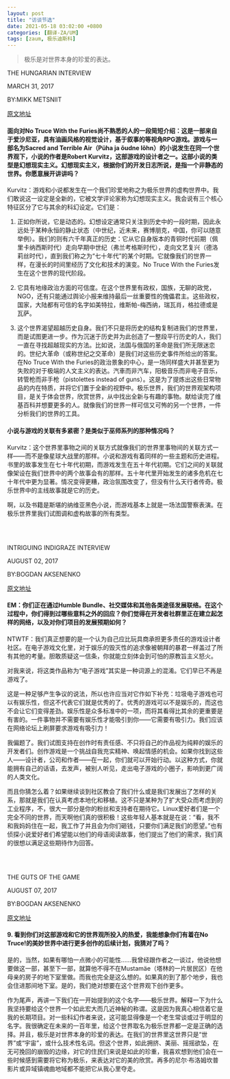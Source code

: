 ```yaml
---
layout: post
title: "访谈节选"
date: 2021-05-18 03:02:00 +0800
categories: [翻译-ZA/UM]
tags: [zaum, 极乐迪斯科]
---
```

>极乐是对世界本身的珍爱的表达。

THE HUNGARIAN INTERVIEW <br/>

MARCH 31, 2017

BY:MIKK METSNIIT

[原文地址][hungarian-interview-devblog]

#### 面向对No Truce With the Furies尚不熟悉的人的一段简短介绍：这是一部来自于爱沙尼亚，具有油画风格的视觉设计，基于叙事的等视角RPG游戏。游戏与一部名为Sacred and Terrible Air（Püha ja õudne lõhn）的小说发生在同一个世界观下，小说的作者是Robert Kurvitz，这部游戏的设计者之一。这部小说的类型是幻想现实主义。幻想现实主义，根据你们的开发日志所说，是指一个非静态的世界。你愿意展开讲讲吗？

Kurvitz：游戏和小说都发生在一个我们珍爱地称之为极乐世界的虚构世界中。我们敢说这一设定是全新的，它被文学评论家称为幻想现实主义。我会说有三个核心特征区分了它与其余的科幻设定。它们是：

1. 正如你所说，它是动态的。幻想设定通常只关注到历史中的一段时期，因此永远处于某种永恒的静止状态（中世纪，近未来，赛博朋克，中国，你可以随意举例）。我们的则有六千年真正的历史：它从它自身版本的青铜时代前期（佩里卡纳西斯时代）走向早期中世纪（弗兰考格斯时代），走向文艺复兴（德洛莉丝时代），直到我们称之为“七十年代”的某个时期。它就像我们的世界一样，在漫长的时间里经历了文化和技术的演变。No Truce With the Furies发生在这个世界的现代阶段。

2. 它具有地缘政治方面的可信度。在这个世界里有政权，国族，无聊的政党，NGO，还有只能通过舆论小报来维持最后一丝重要性的傀儡君主。这些政权，国家，大陆都有可信的名字如美特拉，维斯帕-梅西纳，瑞瓦肖，格拉德或是瓦萨。

3. 这个世界渴望超越历史自身。我们不只是将历史的结构复制进我们的世界里，而是试图更进一步。作为沉迷于历史并为此创造了一整段平行历史的人，我们一直在寻找超越现实的方法。比如说，法国与俄国的革命是我们所无限迷恋的。世纪大革命（或称世纪之交革命）是我们对这些历史事件所给出的答案。在No Truce With the Furies的政治景象的中心，是一场同样盛大并甚至更为失败的对于极端的人文主义的表达。汽車而非汽车，阳极音乐而非电子音乐，转管枪而非手枪（pistolettes instead of guns）。这是为了提炼出这些日常物品的内在特质，并将它们置于全新的视野中。极乐世界，我们的世界观架构项目，是关于体会世界，欣赏世界，从中找出全新与有趣的事物。献给读完了维基百科并想要更多的人。就像我们的世界一样可信又可怖的另一个世界，一件分析我们的世界的工具。

#### 小说与游戏的关联有多紧密？是类似于巫师系列的那种情况吗？

Kurvitz：这个世界里事物之间的关联方式就像我们的世界里事物间的关联方式一样——而不是像星球大战里的那样。小说和游戏有着同样的一些主题和历史进程。书里的故事发生在七十年代初期，而游戏发生在五十年代初期。它们之间的关联就像架设在我们世界中的两个故事会有的那样。五十年代里开始发生的诸多危机在七十年代中更为显著。情况变得更糟，政治氛围改变了，但没有什么天行者传奇。极乐世界中的主线故事就是它的历史。

啊，以及书籍是斯堪的纳维亚黑色小说，而游戏基本上就是一场法国警察表演。在极乐世界里我们试图调和虚构故事的所有类型。

<br/><br/>

INTRIGUING INDIGRAZE INTERVIEW <br/>

AUGUST 02, 2017

BY:BOGDAN AKSENENKO

[原文地址][indigraze-devblog]

#### EM：你们正在通过Humble Bundle、社交媒体和其他各类途径发展联络。在这个过程中，你们得到过哪些意料之外的回应？你们觉得在开发者社群里正在建立起怎样的网络，以及对你们项目的发展预期如何？

NTWTF：我们真正想要的是一个认为自己应比玩具商承担更多责任的游戏设计者社区。在电子游戏文化里，对于娱乐的毁灭性的追求像被朝拜的暴君一样盖过了所有其他的考量。胆敢质疑这一信条，你就能立刻体会到可怕的原教旨主义怒火。

对我来说，将这类作品称为“电子游戏”其实是一种词源上的混淆。它们早已不再是游戏了。

这是一种足够产生争议的说法，所以也许应当对它作如下补充：垃圾电子游戏也可以有娱乐性，但这不代表它们就是优秀的了。优秀的游戏可以不是娱乐的，而这也不会让它们变得差劲。娱乐性是众多标准中的一项，而将其看得比其余的更重要是有害的。一件事物并不需要有娱乐性才能吸引到你——它需要有吸引力。我们应该在网络论坛上刷屏要求游戏有吸引力！

我偏题了。我们试图支持在创作时有责任感、不只将自己的作品视为纯粹的娱乐的开发者们。创作游戏是一个挑战自我充实精神、唤起情感的机会。如果你找到这些人——设计者，公司和作者——在一起，你们就可以开始行动。以这种方式，你就能拥有自己的话语，去发声，被别人听见，走出电子游戏的小圈子，影响到更广阔的人类文化。

而且你猜怎么着？如果继续谈到社区教会了我们什么或是我们发展出了怎样的关系，那就是我们在认真考虑本地化和移植。这不只是某种为了扩大受众而考虑到的工业程序，不，很大一部分是你的粉丝和支持者在期待它。Linux爱好者们是一个完全不同的世界，而天啊他们真的很积极！这些年轻人基本就是在说：“看，我不和我妈妈住在一起，我工作了并且会为你们砸钱，只要你们满足我们的愿望。”也有侦探小说爱好者们希望能以他们的母语阅读故事，他们提出了他们的需求，我们真的很想以满足这些期待作为回答。

<br/><br/>

THE GUTS OF THE GAME <br/>

AUGUST 07, 2017

BY:BOGDAN AKSENENKO

[原文地址][guts-of-the-game-devblog]

#### 9. 看到你们对这部游戏和它的世界观所投入的热爱，我能想象你们有着在No Truce!的美妙世界中进行更多创作的后续计划，我猜对了吗？

是的，当然，如果有哪怕一点微小的可能性……我曾经跟作者之一谈过，他说他想要做这一部，甚至下一部，就算他不得不在Mustamäe（塔林的一片居民区）在他母亲的房子的地下室里做。而我也完全是这么想的。如果真的到了那个地步，我也会住进那间地下室。是的，我们绝对想要在这个世界观下创作更多。

作为尾声，再讲一下我们在一开始提到的这个名字——极乐世界。解释一下为什么我坚持要给这个世界一个如此宏大而几近神秘的称谓。这是因为我真心相信着它是我的长期项目。对一些科幻作者来说，这可能显得像是一个老生常谈或过于明显的名字。我很确定在未来的一百年里，给这个世界取名为极乐世界都一定是正确的选择。并且，极乐是对世界本身的珍爱的表达。在我们的世界里这世界只是“世界”或“宇宙”，或什么技术性名词。但这个世界，如此拥挤、美丽、摇摇欲坠，在无可挽回的崩毁的边缘，对它的住民们来说是如此的珍重，我喜欢想到他们会在一些时候感到需要将它称为极乐，来表达对它的美的欣赏。再多的尼尔·布洛姆坎普影片或异域镇魂曲地域都不能把它从我心里夺走。


[hungarian-interview-devblog]: https://discoelysium.com/devblog/2017/03/31/the-hungarian-interview
[indigraze-devblog]: https://discoelysium.com/devblog/2017/08/02/intriguing-indigraze-interview
[guts-of-the-game-devblog]: https://discoelysium.com/devblog/2017/08/07/the-guts-of-the-game
